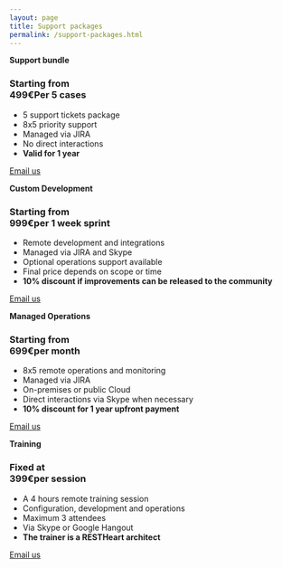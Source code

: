 ```yaml
---
layout: page
title: Support packages
permalink: /support-packages.html
---
```


<section class="pricing slice color1" style="padding:0">
    <div class="container-fluid">
        <div class="row">
            <div class="col-md-3 col-sm-6">
                <div class="pricingBloc">
                    <strong class="text-info">Support bundle</strong>
                    <h3><span>Starting from</span><br />499€<span>Per 5 cases</span></h3>
                    <ul>
                        <li>5 support tickets package</li>
                        <li>8x5 priority support</li>
                        <li>Managed via JIRA</li>
                        <li>No direct interactions</li>
                        <li><strong>Valid for 1 year</strong></li>
                    </ul>
                    <p class="sign">
                        <a class="btn" href="mailto:info@softinstigate.com?subject=Support_ticket_package%20Sales%20Inqury">
                            Email us
                        </a>
                    </p>
                </div>
            </div>
            <div class="col-md-3 col-sm-6">
                <div class="pricingBloc">
                    <strong class="text-info">Custom Development</strong>
                    <h3><span>Starting from</span><br />999€<span>per 1 week sprint</span></h3>
                    <ul>
                        <li>Remote development and integrations</li>
                        <li>Managed via JIRA and Skype</li>
                        <li>Optional operations support available</li>
                        <li>Final price depends on scope or time</li>
                        <li><strong>10% discount if improvements can be released to the community</strong></li>
                    </ul>
                    <p class="sign">
                        <a class="btn" href="mailto:info@softinstigate.com?subject=Custom_development%20Sales%20Inqury">Email us</a>
                    </p>
                </div>
            </div>
            <div class="col-md-3 col-sm-6">
                <div class="pricingBloc">
                    <strong class="text-info">Managed Operations</strong>
                    <h3><span>Starting from</span><br />699€<span>per month</span></h3>
                    <ul>
                        <li>8x5 remote operations and monitoring</li>
                        <li>Managed via JIRA</li>
                        <li>On-premises or public Cloud</li>
                        <li>Direct interactions via Skype when necessary</li>
                        <li><strong>10% discount for 1 year upfront payment</strong></li>
                    </ul>
                    <p class="sign">
                        <a class="btn" href="mailto:info@softinstigate.com?subject=Support_and_priority_maintenance%20Sales%20Inqury">Email us</a>
                    </p>
                </div>
            </div>
            <div class="col-md-3 col-sm-6">
                <div class="pricingBloc">
                    <strong class="text-info">Training</strong>
                    <h3><span>Fixed at</span><br />399€<span>per session</span></h3>
                    <ul>
                        <li>A 4 hours remote training session</li>
                        <li>Configuration, development and operations</li>
                        <li>Maximum 3 attendees</li>
                        <li>Via Skype or Google Hangout</li>
                        <li><strong>The trainer is a RESTHeart architect</strong></li>
                    </ul>
                    <p class="sign">
                        <a class="btn" href="mailto:info@softinstigate.com?subject=Training%20Sales%20Inqury">Email us</a>
                    </p>
                </div>
            </div>
        </div>
    </div>
</section>
